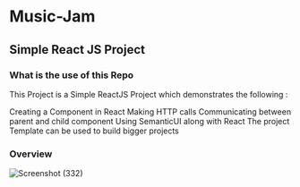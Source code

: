 # Music-Jam

## Simple React JS Project
### What is the use of this Repo
This Project is a Simple ReactJS Project which demonstrates the following :

Creating a Component in React
Making HTTP calls 
Communicating between parent and child component
Using SemanticUI along with React
The project Template can be used to build bigger projects

### Overview
![Screenshot (332)](https://user-images.githubusercontent.com/71606731/113482362-19a5f080-94bc-11eb-9808-c9951cd2ce92.png)

